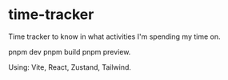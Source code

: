# time-tracker

Time tracker to know in what activities I'm spending my time on.

pnpm dev
pnpm build
pnpm preview.

Using: Vite, React, Zustand, Tailwind.